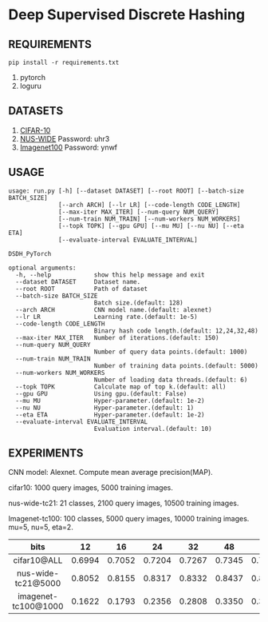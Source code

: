 # Deep Supervised Discrete Hashing

## REQUIREMENTS
`pip install -r requirements.txt`

1. pytorch
2. loguru

## DATASETS
1. [CIFAR-10](https://www.cs.toronto.edu/~kriz/cifar.html)
2. [NUS-WIDE](https://pan.baidu.com/s/1f9mKXE2T8XpIq8p7y8Fa6Q) Password: uhr3
3. [Imagenet100](https://pan.baidu.com/s/1Vihhd2hJ4q0FOiltPA-8_Q) Password: ynwf

## USAGE
```
usage: run.py [-h] [--dataset DATASET] [--root ROOT] [--batch-size BATCH_SIZE]
              [--arch ARCH] [--lr LR] [--code-length CODE_LENGTH]
              [--max-iter MAX_ITER] [--num-query NUM_QUERY]
              [--num-train NUM_TRAIN] [--num-workers NUM_WORKERS]
              [--topk TOPK] [--gpu GPU] [--mu MU] [--nu NU] [--eta ETA]
              [--evaluate-interval EVALUATE_INTERVAL]

DSDH_PyTorch

optional arguments:
  -h, --help            show this help message and exit
  --dataset DATASET     Dataset name.
  --root ROOT           Path of dataset
  --batch-size BATCH_SIZE
                        Batch size.(default: 128)
  --arch ARCH           CNN model name.(default: alexnet)
  --lr LR               Learning rate.(default: 1e-5)
  --code-length CODE_LENGTH
                        Binary hash code length.(default: 12,24,32,48)
  --max-iter MAX_ITER   Number of iterations.(default: 150)
  --num-query NUM_QUERY
                        Number of query data points.(default: 1000)
  --num-train NUM_TRAIN
                        Number of training data points.(default: 5000)
  --num-workers NUM_WORKERS
                        Number of loading data threads.(default: 6)
  --topk TOPK           Calculate map of top k.(default: all)
  --gpu GPU             Using gpu.(default: False)
  --mu MU               Hyper-parameter.(default: 1e-2)
  --nu NU               Hyper-parameter.(default: 1)
  --eta ETA             Hyper-parameter.(default: 1e-2)
  --evaluate-interval EVALUATE_INTERVAL
                        Evaluation interval.(default: 10)
```

## EXPERIMENTS
CNN model: Alexnet. Compute mean average precision(MAP).

cifar10: 1000 query images, 5000 training images.

nus-wide-tc21: 21 classes, 2100 query images, 10500 training images.

Imagenet-tc100: 100 classes, 5000 query images, 10000 training images. mu=5, nu=5, eta=2.

 bits | 12 | 16 | 24 | 32 | 48 | 64 | 128
   :-:   |  :-:    |   :-:   |   :-:   |   :-:   |   :-:   |   :-:   |   :-: 
cifar10@ALL | 0.6994 | 0.7052 | 0.7204 | 0.7267 | 0.7345 | 0.7466 | 0.7493
nus-wide-tc21@5000 | 0.8052| 0.8155 | 0.8317 | 0.8332 | 0.8437 | 0.8478 | 0.8544
imagenet-tc100@1000 | 0.1622 | 0.1793 | 0.2356 | 0.2808 | 0.3350 | 0.3753 | 0.4274
